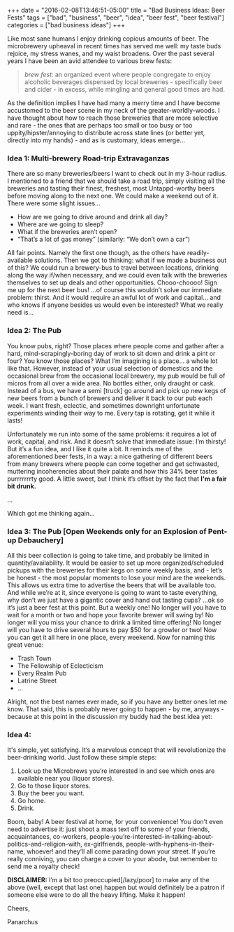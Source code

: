 +++
date = "2016-02-08T13:46:51-05:00"
title = "Bad Business Ideas: Beer Fests"
tags = ["bad", "business", "beer", "idea", "beer fest", "beer festival"]
categories = ["bad business ideas"]
+++

Like most sane humans I enjoy drinking copious amounts of beer. The microbrewery upheaval in recent times has served me well: my taste buds rejoice, my stress wanes, and my waist broadens. Over the past several years I have been an avid attendee to various brew fests:

> *brew fest*: an organized event where people congregate to enjoy alcoholic beverages dispensed by local breweries - specifically beer and cider - in excess, while mingling and general good times are had.

As the definition implies I have had many a merry time and I have become accustomed to the beer scene in my neck of the greater-worldly-woods. I have thought about how to reach those breweries that are more selective and rare - the ones that are perhaps too small or too busy or too uppity/hipster/annoying to distribute across state lines (or better yet, directly into my hands) - and as is customary, ideas emerge… <!--more-->


### Idea 1: Multi-brewery Road-trip Extravaganzas

There are so many breweries/beers I want to check out in my 3-hour radius. I mentioned to a friend that we should take a road trip, simply visiting all the breweries and tasting their finest, freshest, most Untappd-worthy beers before moving along to the next one. We could make a weekend out of it. There were some slight issues…

-  How are we going to drive around and drink all day?
-  Where are we going to sleep?
-  What if the breweries aren’t open?
-  “That’s a lot of gas money” (similarly: “We don’t own a car”)

All fair points. Namely the first one though, as the others have readily-available solutions. Then we got to thinking: what if we made a business out of this? We could run a brewery-bus to travel between locations, drinking along the way if/when necessary, and we could even talk with the breweries themselves to set up deals and other opportunities. Chooo-choooo! Sign me up for the next beer bus! ...of course this wouldn’t solve our immediate problem: thirst. And it would require an awful lot of work and capital… and who knows if anyone besides us would even be interested? What we really need is…


### Idea 2: The Pub
You know pubs, right? Those places where people come and gather after a hard, mind-scrapingly-boring day of work to sit down and drink a pint or four? You know those places? What I’m imagining is a place... a whole lot like that. However, instead of your usual selection of domestics and the occasional brew from the occasional local brewery, my pub would be full of micros from all over a wide area. No bottles either, only draught or cask. Instead of a bus, we have a semi [truck] go around and pick up new kegs of new beers from a bunch of brewers and deliver it back to our pub each week. I want fresh, eclectic, and sometimes downright unfortunate experiments winding their way to me. Every tap is rotating, get it while it lasts!

Unfortunately we run into some of the same problems: it requires a lot of work, capital, and risk. And it doesn’t solve that immediate issue: I’m thirsty! But it’s a fun idea, and I like it quite a bit. It reminds me of the aforementioned beer fests, in a way: a nice gathering of different beers from many brewers where people can come together and get schwasted, muttering incoherencies about their palate and how this 34% beer tastes purrrrrrrty good. A little sweet, but I think it’s offset by the fact that **I'm a fair bit drunk.**

…

Which got me thinking again…

### Idea 3: The Pub [Open Weekends **only** for an Explosion of Pent-up Debauchery]
All this beer collection is going to take time, and probably be limited in quantity/availability. It would be easier to set up more organized/scheduled pickups with the breweries for their kegs on some weekly basis, and - let’s be honest - the most popular moments to lose your mind are the weekends. This allows us extra time to advertise the beers that will be available too. And while we’re at it, since everyone is going to want to taste everything, why don’t we just have a gigantic cover and hand out tasting cups? ...ok so it’s just a beer fest at this point. But a weekly one! No longer will you have to wait for a month or two and hope your favorite brewer will swing by! No longer will you miss your chance to drink a limited time offering! No longer will you have to drive several hours to pay $50 for a growler or two! Now you can get it all here in one place, every weekend. Now for naming this great venue:

-  Trash Town
-  The Fellowship of Eclecticism
-  Every Realm Pub
-  Latrine Street
-  …

Alright, not the best names ever made, so if you have any better ones let me know. That said, this is probably never going to happen - by me, anyways - because at this point in the discussion my buddy had the best idea yet:

### Idea 4: 
It's simple, yet satisfying. It’s a marvelous concept that will revolutionize the beer-drinking world. Just follow these simple steps:

1.  Look up the Microbrews you’re interested in and see which ones are available near you (liquor stores).
2.  Go to those liquor stores.
3.  Buy the beer you want.
4.  Go home.
5.  Drink.

Boom, baby! A beer festival at home, for your convenience! You don’t even need to advertise it: just shoot a mass text off to some of your friends, acquaintances, co-workers, people-you’re-interested-in-talking-about-politics-and-religion-with, ex-girlfriends, people-with-hyphens-in-their-name, whoever! and they’ll all come parading down your street. If you’re really conniving, you can charge a cover to your abode, but remember to send me a royalty check!

**DISCLAIMER:** I’m a bit too preoccupied[/lazy/poor] to make any of the above (well, except that last one) happen but would definitely be a patron if someone else were to do all the heavy lifting. Make it happen!

Cheers,

Panarchus

